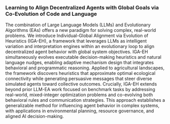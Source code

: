 ### Learning to Align Decentralized Agents with Global Goals via Co-Evolution of Code and Language

The combination of Large Language Models (LLMs) and Evolutionary Algorithms (EAs) offers a new paradigm for solving complex, real-world problems. We introduce Individual-Global Alignment via Evolution of Heuristics (IGA-EH), a framework that leverages LLMs as intelligent variation and interpretation engines within an evolutionary loop to align decentralized agent behavior with global system objectives. IGA-EH simultaneously evolves executable decision-making heuristics and natural language nudges, enabling adaptive mechanism design that integrates behavioral and programmatic reasoning. Applied to agricultural landscapes, the framework discovers heuristics that approximate optimal ecological connectivity while generating persuasive messages that steer diverse simulated agents toward collective outcomes. Crucially, IGA-EH extends beyond prior LLM-EA work focused on benchmark tasks by addressing real-world, mixed-integer optimization problems and co-evolving both behavioral rules and communication strategies. This approach establishes a generalizable method for influencing agent behavior in complex systems, with applications in environmental planning, resource governance, and aligned AI decision-making.